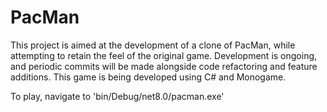 # PacMan
 
This project is aimed at the development of a clone of PacMan, while attempting to retain the feel of the original game. Development is ongoing, and periodic commits will be made alongside code refactoring and feature additions. This game is being developed using C# and Monogame.

To play, navigate to 'bin/Debug/net8.0/pacman.exe'
